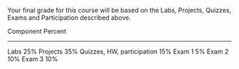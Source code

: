 Your final grade for this course will be based on the Labs, Projects,
Quizzes, Exams and Participation described above.

  Component                  Percent
  ---------                  -------
  Labs                       25%
  Projects                   35%
  Quizzes, HW, participation 15%
  Exam 1                     5%
  Exam 2                     10%
  Exam 3                     10%
